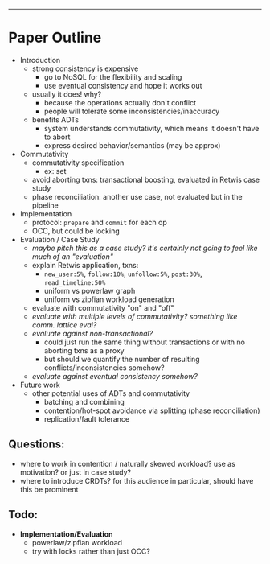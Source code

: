 ----------------------
# Paper Outline
- Introduction
  - strong consistency is expensive
    - go to NoSQL for the flexibility and scaling
    - use eventual consistency and hope it works out
  - usually it does! why?
      - because the operations actually don't conflict
      - people will tolerate some inconsistencies/inaccuracy 
  - benefits ADTs
      - system understands commutativity, which means it doesn't have to abort
      - express desired behavior/semantics (may be approx)
- Commutativity
  - commutativity specification
      - ex: set
  - avoid aborting txns: transactional boosting, evaluated in Retwis case study
  - phase reconciliation: another use case, not evaluated but in the pipeline
- Implementation
  - protocol: `prepare` and `commit` for each op
  - OCC, but could be locking
- Evaluation / Case Study
  - *maybe pitch this as a case study? it's certainly not going to feel like much of an "evaluation"*
  - explain Retwis application, txns:
      - `new_user:5%`, `follow:10%`, `unfollow:5%`, `post:30%`, `read_timeline:50%`
      - uniform vs powerlaw graph
      - uniform vs zipfian workload generation
  - evaluate with commutativity "on" and "off"
  - *evaluate with multiple levels of commutativity? something like comm. lattice eval?*
  - *evaluate against non-transactional?*
      - could just run the same thing without transactions or with no aborting txns as a proxy
      - but should we quantify the number of resulting conflicts/inconsistencies somehow?
  - *evaluate against eventual consistency somehow?*
- Future work
  - other potential uses of ADTs and commutativity
      - batching and combining
      - contention/hot-spot avoidance via splitting (phase reconciliation)
      - replication/fault tolerance

## Questions:
- where to work in contention / naturally skewed workload? use as motivation? or just in case study?
- where to introduce CRDTs? for this audience in particular, should have this be prominent

## Todo:
- **Implementation/Evaluation**
  - powerlaw/zipfian workload
  - try with locks rather than just OCC?
